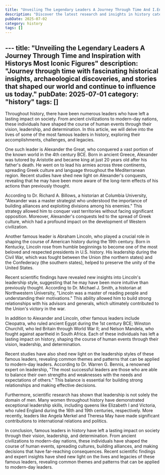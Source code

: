 ```yaml
---
title: "Unveiling The Legendary Leaders A Journey Through Time And I.En"
description: "Discover the latest research and insights in history category on MindVerse Daily."
pubDate: 2025-07-02
category: history
tags: []
---
```


﻿---
title: "Unveiling the Legendary Leaders A Journey Through Time and Inspiration with Historys Most Iconic Figures"
description: "Journey through time with fascinating historical insights, archaeological discoveries, and stories that shaped our world and continue to influence us today."
pubDate: 2025-07-01
category: "history"
tags: []
---

Throughout history, there have been numerous leaders who have left a lasting impact on society. From ancient civilizations to modern-day nations, these individuals have shaped the course of human events through their vision, leadership, and determination. In this article, we will delve into the lives of some of the most famous leaders in history, exploring their accomplishments, challenges, and legacies.

One such leader is Alexander the Great, who conquered a vast portion of the known world in the 4th century BCE. Born in ancient Greece, Alexander was tutored by Aristotle and became king at just 20 years old after his father's death. He went on to lead his armies across three continents, spreading Greek culture and language throughout the Mediterranean region. Recent studies have shed new light on Alexander's conquests, revealing that he may have been more aware of the long-term effects of his actions than previously thought.

According to Dr. Richard A. Billows, a historian at Columbia University, "Alexander was a master strategist who understood the importance of building alliances and exploiting divisions among his enemies." This strategy allowed him to conquer vast territories without facing significant opposition. Moreover, Alexander's conquests led to the spread of Greek culture, which had a profound impact on the development of Western civilization.

Another famous leader is Abraham Lincoln, who played a crucial role in shaping the course of American history during the 19th century. Born in Kentucky, Lincoln rose from humble beginnings to become one of the most beloved and respected presidents in U.S. history. His leadership during the Civil War, which was fought between the Union (the northern states) and the Confederacy (the southern states), helped to preserve the unity of the United States.

Recent scientific findings have revealed new insights into Lincoln's leadership style, suggesting that he may have been more intuitive than previously thought. According to Dr. Michael J. Smith, a historian at Northwestern University, "Lincoln was a master of reading people and understanding their motivations." This ability allowed him to build strong relationships with his advisors and generals, which ultimately contributed to the Union's victory in the war.

In addition to Alexander and Lincoln, other famous leaders include Cleopatra, who ruled ancient Egypt during the 1st century BCE; Winston Churchill, who led Britain through World War II; and Nelson Mandela, who fought against apartheid in South Africa. Each of these individuals has left a lasting impact on history, shaping the course of human events through their vision, leadership, and determination.

Recent studies have also shed new light on the leadership styles of these famous leaders, revealing common themes and patterns that can be applied to modern-day leaders. According to Dr. Warren G. Bennis, a renowned expert on leadership, "The most successful leaders are those who are able to balance their own strengths and weaknesses with the needs and expectations of others." This balance is essential for building strong relationships and making effective decisions.

Furthermore, scientific research has shown that leadership is not solely the domain of men. Many women throughout history have demonstrated exceptional leadership skills, including queens like Elizabeth I and Victoria, who ruled England during the 16th and 19th centuries, respectively. More recently, leaders like Angela Merkel and Theresa May have made significant contributions to international relations and politics.

In conclusion, famous leaders in history have left a lasting impact on society through their vision, leadership, and determination. From ancient civilizations to modern-day nations, these individuals have shaped the course of human events, spreading cultures, building alliances, and making decisions that have far-reaching consequences. Recent scientific findings and expert insights have shed new light on the lives and legacies of these famous leaders, revealing common themes and patterns that can be applied to modern-day leaders.

